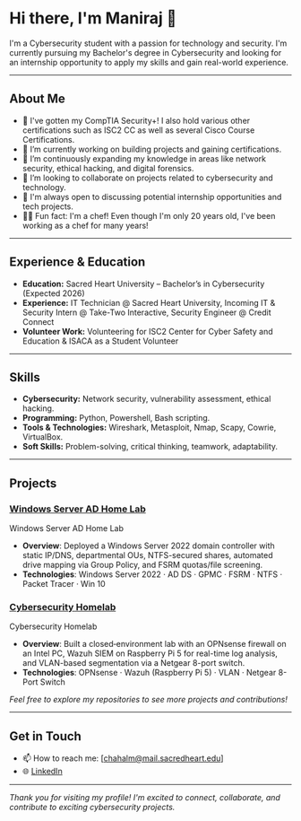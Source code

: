 # Hi there, I'm Maniraj 👋

I'm a Cybersecurity student with a passion for technology and security. I'm currently pursuing my Bachelor's degree in Cybersecurity and looking for an internship opportunity to apply my skills and gain real-world experience.

---

## About Me

- 📜 I've gotten my CompTIA Security+! I also hold various other certifications such as ISC2 CC as well as several Cisco Course Certifications.
- 🔭 I’m currently working on building projects and gaining certifications.
- 🌱 I’m continuously expanding my knowledge in areas like network security, ethical hacking, and digital forensics.
- 👯 I’m looking to collaborate on projects related to cybersecurity and technology.
- 🤝 I'm always open to discussing potential internship opportunities and tech projects.
- 🧑‍🍳 Fun fact: I'm a chef! Even though I'm only 20 years old, I've been working as a chef for many years!

---

## Experience & Education

- **Education:** Sacred Heart University – Bachelor’s in Cybersecurity (Expected 2026)
- **Experience:** IT Technician @ Sacred Heart University, Incoming IT & Security Intern @ Take-Two Interactive, Security Engineer @ Credit Connect
- **Volunteer Work:** Volunteering for ISC2 Center for Cyber Safety and Education & ISACA as a Student Volunteer

---

## Skills

- **Cybersecurity:** Network security, vulnerability assessment, ethical hacking.
- **Programming:** Python, Powershell, Bash scripting.
- **Tools & Technologies:** Wireshark, Metasploit, Nmap, Scapy, Cowrie, VirtualBox.
- **Soft Skills:** Problem-solving, critical thinking, teamwork, adaptability.

---

## Projects

### [Windows Server AD Home Lab](https://github.com/manirajchahal/Windows-Server-Active-Directory-Project)
Windows Server AD Home Lab
- **Overview**: Deployed a Windows Server 2022 domain controller with static IP/DNS, departmental OUs, NTFS-secured shares, automated drive mapping via Group Policy, and FSRM quotas/file screening.
- **Technologies**: Windows Server 2022 · AD DS · GPMC · FSRM · NTFS · Packet Tracer · Win 10

### [Cybersecurity Homelab](https://github.com/manirajchahal/Cybersecurity-Homelab)
Cybersecurity Homelab
- **Overview**: Built a closed‐environment lab with an OPNsense firewall on an Intel PC, Wazuh SIEM on Raspberry Pi 5 for real-time log analysis, and VLAN-based segmentation via a Netgear 8-port switch.
- **Technologies**: OPNsense · Wazuh (Raspberry Pi 5) · VLAN · Netgear 8-Port Switch

*Feel free to explore my repositories to see more projects and contributions!*

---

## Get in Touch

- 📫 How to reach me: [chahalm@mail.sacredheart.edu]
- 🌐 [LinkedIn](https://www.linkedin.com/in/manirajchahal)

---
<!--
## GitHub Stats

![Maniraj's GitHub stats](https://github-readme-stats.vercel.app/api?username=manirajchahal&show_icons=true&theme=radical)

---
-->

*Thank you for visiting my profile! I'm excited to connect, collaborate, and contribute to exciting cybersecurity projects.*


<!--
**manirajchahal/manirajchahal** is a ✨ _special_ ✨ repository because its `README.md` (this file) appears on your GitHub profile.

Here are some ideas to get you started:

- 🔭 I’m currently working on ...
- 🌱 I’m currently learning ...
- 👯 I’m looking to collaborate on ...
- 🤔 I’m looking for help with ...
- 💬 Ask me about ...
- 📫 How to reach me: ...
- 😄 Pronouns: ...
- ⚡ Fun fact: ...
-->
